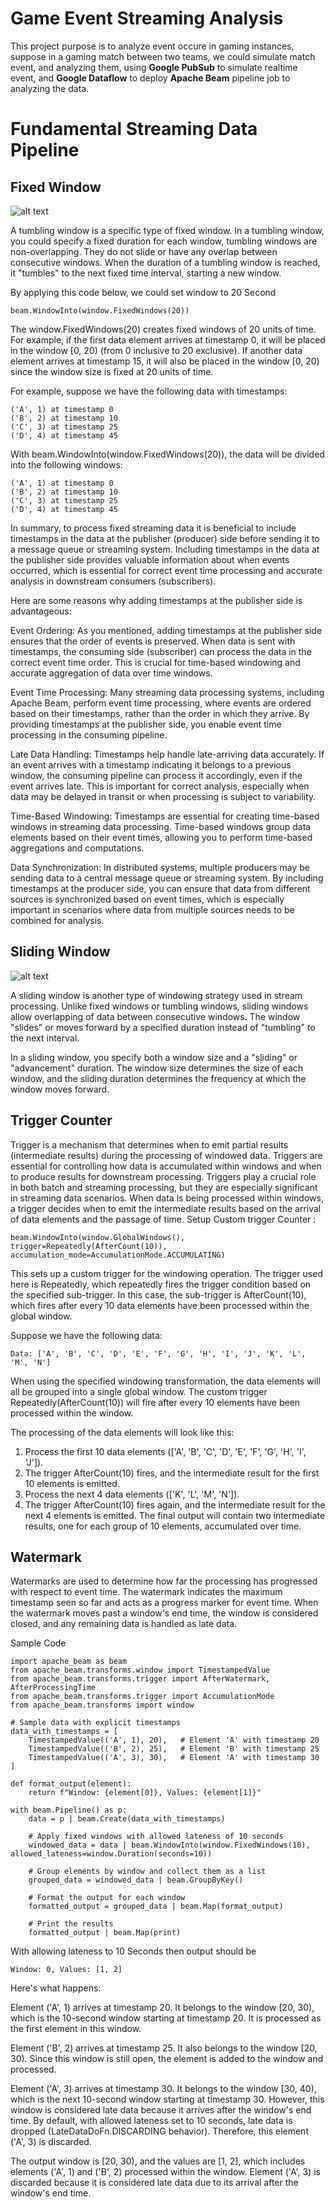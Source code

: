 # Game Event Streaming Analysis

This project purpose is to analyze event occure in gaming instances, suppose in a gaming match between two teams, we could simulate match event, and analyzing them,
using **Google PubSub** to simulate realtime event, and **Google Dataflow** to deploy **Apache Beam** pipeline job to analyzing the data.

# Fundamental Streaming Data Pipeline

## Fixed Window
![alt text](https://raw.githubusercontent.com/muhk01/game_event_streaming_analysis/main/exercise/img/fixed_window.PNG)

A tumbling window is a specific type of fixed window. In a tumbling window, you could specify a fixed duration for each window, tumbling windows are non-overlapping. They do not slide or have any overlap between consecutive windows. When the duration of a tumbling window is reached, it "tumbles" to the next fixed time interval, starting a new window.

By applying this code below, we could set window to 20 Second
```
beam.WindowInto(window.FixedWindows(20))
```

The window.FixedWindows(20) creates fixed windows of 20 units of time. For example, if the first data element arrives at timestamp 0, it will be placed in the window [0, 20) (from 0 inclusive to 20 exclusive). If another data element arrives at timestamp 15, it will also be placed in the window [0, 20) since the window size is fixed at 20 units of time.

For example, suppose we have the following data with timestamps:
```
('A', 1) at timestamp 0
('B', 2) at timestamp 10
('C', 3) at timestamp 25
('D', 4) at timestamp 45
```
With beam.WindowInto(window.FixedWindows(20)), the data will be divided into the following windows:

```
('A', 1) at timestamp 0
('B', 2) at timestamp 10
('C', 3) at timestamp 25
('D', 4) at timestamp 45
```

In summary, to process fixed streaming data it is beneficial to include timestamps in the data at the publisher (producer) side before sending it to a message queue or streaming system. Including timestamps in the data at the publisher side provides valuable information about when events occurred, which is essential for correct event time processing and accurate analysis in downstream consumers (subscribers).

Here are some reasons why adding timestamps at the publisher side is advantageous:

Event Ordering: As you mentioned, adding timestamps at the publisher side ensures that the order of events is preserved. When data is sent with timestamps, the consuming side (subscriber) can process the data in the correct event time order. This is crucial for time-based windowing and accurate aggregation of data over time windows.

Event Time Processing: Many streaming data processing systems, including Apache Beam, perform event time processing, where events are ordered based on their timestamps, rather than the order in which they arrive. By providing timestamps at the publisher side, you enable event time processing in the consuming pipeline.

Late Data Handling: Timestamps help handle late-arriving data accurately. If an event arrives with a timestamp indicating it belongs to a previous window, the consuming pipeline can process it accordingly, even if the event arrives late. This is important for correct analysis, especially when data may be delayed in transit or when processing is subject to variability.

Time-Based Windowing: Timestamps are essential for creating time-based windows in streaming data processing. Time-based windows group data elements based on their event times, allowing you to perform time-based aggregations and computations.

Data Synchronization: In distributed systems, multiple producers may be sending data to a central message queue or streaming system. By including timestamps at the producer side, you can ensure that data from different sources is synchronized based on event times, which is especially important in scenarios where data from multiple sources needs to be combined for analysis.

## Sliding Window

![alt text](https://raw.githubusercontent.com/muhk01/game_event_streaming_analysis/main/exercise/img/sliding_window.PNG)

A sliding window is another type of windowing strategy used in stream processing. Unlike fixed windows or tumbling windows, sliding windows allow overlapping of data between consecutive windows. The window "slides" or moves forward by a specified duration instead of "tumbling" to the next interval.

In a sliding window, you specify both a window size and a "sliding" or "advancement" duration. The window size determines the size of each window, and the sliding duration determines the frequency at which the window moves forward.

## Trigger Counter
Trigger is a mechanism that determines when to emit partial results (intermediate results) during the processing of windowed data. Triggers are essential for controlling how data is accumulated within windows and when to produce results for downstream processing. Triggers play a crucial role in both batch and streaming processing, but they are especially significant in streaming data scenarios. When data is being processed within windows, a trigger decides when to emit the intermediate results based on the arrival of data elements and the passage of time. 
Setup Custom trigger Counter :
```
beam.WindowInto(window.GlobalWindows(), trigger=Repeatedly(AfterCount(10)), accumulation_mode=AccumulationMode.ACCUMULATING)
```

This sets up a custom trigger for the windowing operation. The trigger used here is Repeatedly, which repeatedly fires the trigger condition based on the specified sub-trigger. In this case, the sub-trigger is AfterCount(10), which fires after every 10 data elements have been processed within the global window.

Suppose we have the following data:

```
Data: ['A', 'B', 'C', 'D', 'E', 'F', 'G', 'H', 'I', 'J', 'K', 'L', 'M', 'N']
```
When using the specified windowing transformation, the data elements will all be grouped into a single global window. The custom trigger Repeatedly(AfterCount(10)) will fire after every 10 elements have been processed within the window.

The processing of the data elements will look like this:

1. Process the first 10 data elements (['A', 'B', 'C', 'D', 'E', 'F', 'G', 'H', 'I', 'J']).
2. The trigger AfterCount(10) fires, and the intermediate result for the first 10 elements is emitted.
3. Process the next 4 data elements (['K', 'L', 'M', 'N']).
4. The trigger AfterCount(10) fires again, and the intermediate result for the next 4 elements is emitted.
The final output will contain two intermediate results, one for each group of 10 elements, accumulated over time.

## Watermark 
Watermarks are used to determine how far the processing has progressed with respect to event time. The watermark indicates the maximum timestamp seen so far and acts as a progress marker for event time. When the watermark moves past a window's end time, the window is considered closed, and any remaining data is handled as late data.

Sample Code
```
import apache_beam as beam
from apache_beam.transforms.window import TimestampedValue
from apache_beam.transforms.trigger import AfterWatermark, AfterProcessingTime
from apache_beam.transforms.trigger import AccumulationMode
from apache_beam.transforms import window

# Sample data with explicit timestamps
data_with_timestamps = [
    TimestampedValue(('A', 1), 20),   # Element 'A' with timestamp 20
    TimestampedValue(('B', 2), 25),   # Element 'B' with timestamp 25
    TimestampedValue(('A', 3), 30),   # Element 'A' with timestamp 30
]

def format_output(element):
    return f"Window: {element[0]}, Values: {element[1]}"

with beam.Pipeline() as p:
    data = p | beam.Create(data_with_timestamps)

    # Apply fixed windows with allowed lateness of 10 seconds
    windowed_data = data | beam.WindowInto(window.FixedWindows(10), allowed_lateness=window.Duration(seconds=10))

    # Group elements by window and collect them as a list
    grouped_data = windowed_data | beam.GroupByKey()

    # Format the output for each window
    formatted_output = grouped_data | beam.Map(format_output)

    # Print the results
    formatted_output | beam.Map(print)
```

With allowing lateness to 10 Seconds then output should be
```
Window: 0, Values: [1, 2]
```

Here's what happens:

Element ('A', 1) arrives at timestamp 20. It belongs to the window [20, 30), which is the 10-second window starting at timestamp 20. It is processed as the first element in this window.

Element ('B', 2) arrives at timestamp 25. It also belongs to the window [20, 30). Since this window is still open, the element is added to the window and processed.

Element ('A', 3) arrives at timestamp 30. It belongs to the window [30, 40), which is the next 10-second window starting at timestamp 30. However, this window is considered late data because it arrives after the window's end time. By default, with allowed lateness set to 10 seconds, late data is dropped (LateDataDoFn.DISCARDING behavior). Therefore, this element ('A', 3) is discarded.

The output window is [20, 30), and the values are [1, 2], which includes elements ('A', 1) and ('B', 2) processed within the window. Element ('A', 3) is discarded because it is considered late data due to its arrival after the window's end time.




